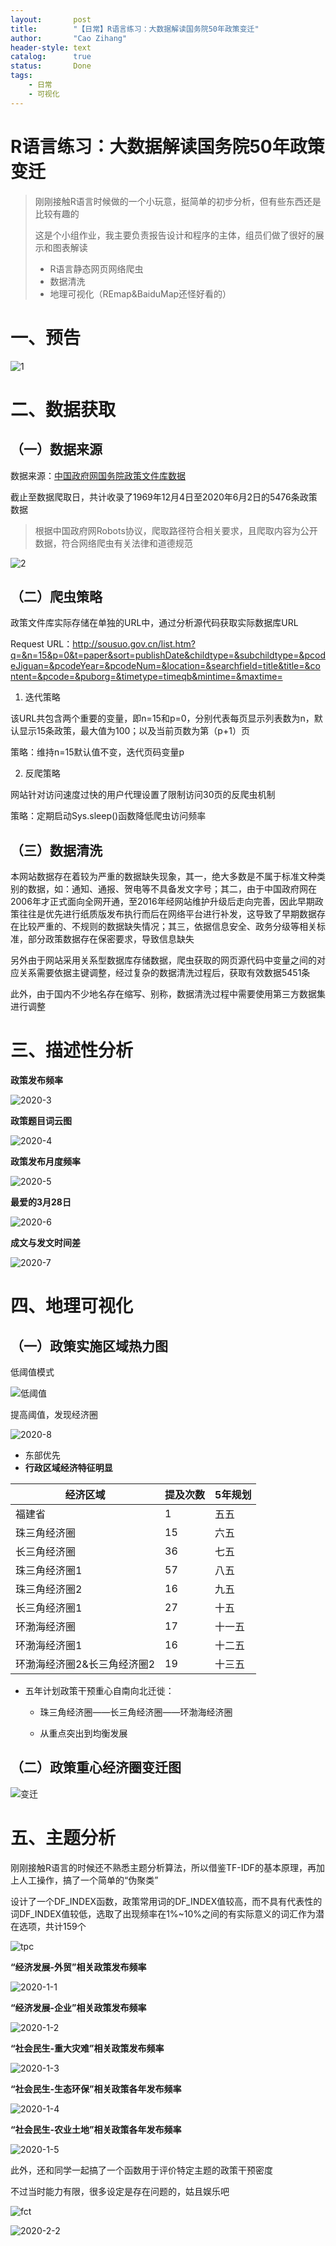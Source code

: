 ```yaml
---
layout:       post
title:        "【日常】R语言练习：大数据解读国务院50年政策变迁"
author:       "Cao Zihang"
header-style: text
catalog:      true
status:		  Done
tags:
    - 日常
    - 可视化
---
```

# R语言练习：大数据解读国务院50年政策变迁

> 刚刚接触R语言时候做的一个小玩意，挺简单的初步分析，但有些东西还是比较有趣的
>
> 这是个小组作业，我主要负责报告设计和程序的主体，组员们做了很好的展示和图表解读
>
> - R语言静态网页网络爬虫
> - 数据清洗
> - 地理可视化（REmap&BaiduMap还怪好看的）

# 一、预告

![1](https://img.czhread.asia/img/2020-1.png)

# 二、数据获取

## （一）数据来源

数据来源：[中国政府网国务院政策文件库数据](http://www.gov.cn/zhengce/xxgkzl.htm)

截止至数据爬取日，共计收录了1969年12月4日至2020年6月2日的5476条政策数据

>  根据中国政府网Robots协议，爬取路径符合相关要求，且爬取内容为公开数据，符合网络爬虫有关法律和道德规范

![2](https://img.czhread.asia/img/2020-2.png)

## （二）爬虫策略

政策文件库实际存储在单独的URL中，通过分析源代码获取实际数据库URL

Request URL：http://sousuo.gov.cn/list.htm?q=&n=15&p=0&t=paper&sort=publishDate&childtype=&subchildtype=&pcodeJiguan=&pcodeYear=&pcodeNum=&location=&searchfield=title&title=&content=&pcode=&puborg=&timetype=timeqb&mintime=&maxtime=

1. 迭代策略

该URL共包含两个重要的变量，即n=15和p=0，分别代表每页显示列表数为n，默认显示15条政策，最大值为100；以及当前页数为第（p+1）页

策略：维持n=15默认值不变，迭代页码变量p

2. 反爬策略

网站针对访问速度过快的用户代理设置了限制访问30页的反爬虫机制

策略：定期启动Sys.sleep()函数降低爬虫访问频率

## （三）数据清洗

本网站数据存在着较为严重的数据缺失现象，其一，绝大多数是不属于标准文种类别的数据，如：通知、通报、贺电等不具备发文字号；其二，由于中国政府网在2006年才正式面向全网开通，至2016年经网站维护升级后走向完善，因此早期政策往往是优先进行纸质版发布执行而后在网络平台进行补发，这导致了早期数据存在比较严重的、不规则的数据缺失情况；其三，依据信息安全、政务分级等相关标准，部分政策数据存在保密要求，导致信息缺失

另外由于网站采用关系型数据库存储数据，爬虫获取的网页源代码中变量之间的对应关系需要依据主键调整，经过复杂的数据清洗过程后，获取有效数据5451条

此外，由于国内不少地名存在缩写、别称，数据清洗过程中需要使用第三方数据集进行调整

# 三、描述性分析

**政策发布频率**

![2020-3](https://img.czhread.asia/img/2020-3.png)

**政策题目词云图**

![2020-4](https://img.czhread.asia/img/2020-4.png)

**政策发布月度频率**

![2020-5](https://img.czhread.asia/img/2020-5.png)

**最爱的3月28日**

![2020-6](https://img.czhread.asia/img/2020-6.png)

**成文与发文时间差**

![2020-7](https://img.czhread.asia/img/2020-7.png)

# 四、地理可视化

## （一）政策实施区域热力图

低阈值模式

![低阈值](https://img.czhread.asia/img/ls.png)

提高阈值，发现经济圈

![2020-8](https://img.czhread.asia/img/2020-8.png)

- 东部优先
- **行政区域经济特征明显**



| 经济区域                    | **提及次数** | **5年规划** |
| --------------------------- | ------------ | ----------- |
| 福建省                      | 1            | 五五        |
| 珠三角经济圈                | 15           | 六五        |
| 长三角经济圈                | 36           | 七五        |
| 珠三角经济圈1               | 57           | 八五        |
| 珠三角经济圈2               | 16           | 九五        |
| 长三角经济圈1               | 27           | 十五        |
| 环渤海经济圈                | 17           | 十一五      |
| 环渤海经济圈1               | 16           | 十二五      |
| 环渤海经济圈2&长三角经济圈2 | 19           | 十三五      |

- 五年计划政策干预重心自南向北迁徙：

  - 珠三角经济圈——长三角经济圈——环渤海经济圈

  - 从重点突出到均衡发展

## （二）政策重心经济圈变迁图

![变迁](https://img.czhread.asia/img/bq.gif)

# 五、主题分析

刚刚接触R语言的时候还不熟悉主题分析算法，所以借鉴TF-IDF的基本原理，再加上人工操作，搞了一个简单的“伪聚类”

设计了一个DF_INDEX函数，政策常用词的DF_INDEX值较高，而不具有代表性的词DF_INDEX值较低，选取了出现频率在1%~10%之间的有实际意义的词汇作为潜在选项，共计159个

![tpc](https://img.czhread.asia/img/topics.png)

**“经济发展-外贸”相关政策发布频率**

![2020-1-1](https://img.czhread.asia/img/2020-1-1.png)

**“经济发展-企业”相关政策发布频率**

![2020-1-2](https://img.czhread.asia/img/2020-1-2.png)

**“社会民生-重大灾难”相关政策发布频率**

![2020-1-3](https://img.czhread.asia/img/2020-1-3.png)

**“社会民生-生态环保”相关政策各年发布频率**

![2020-1-4](https://img.czhread.asia/img/2020-1-4.png)

**“社会民生-农业土地”相关政策各年发布频率**

![2020-1-5](https://img.czhread.asia/img/2020-1-5.png)

此外，还和同学一起搞了一个函数用于评价特定主题的政策干预密度

不过当时能力有限，很多设定是存在问题的，姑且娱乐吧

![fct](https://img.czhread.asia/img/2020-2-1.png)

![2020-2-2](https://img.czhread.asia/img/2020-2-2.png)